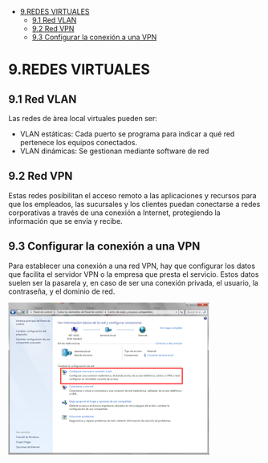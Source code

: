 - [9.REDES VIRTUALES](#9redes-virtuales)
  - [9.1 Red VLAN](#91-red-vlan)
  - [9.2 Red VPN](#92-red-vpn)
  - [9.3 Configurar la conexión a una VPN](#93-configurar-la-conexi%c3%b3n-a-una-vpn)

# 9.REDES VIRTUALES

## 9.1 Red VLAN

Las redes de àrea local virtuales pueden ser:

- VLAN estáticas: Cada puerto se programa para indicar a qué red pertenece los equipos conectados.
- VLAN dinámicas: Se gestionan mediante software de red

## 9.2 Red VPN

Estas redes posibilitan el acceso remoto  a las aplicaciones y recursos para que los empleados, las sucursales y los clientes puedan conectarse a redes corporativas a través de una conexión a Internet, protegiendo la información que se envía y recibe.

## 9.3 Configurar la conexión a una VPN

Para establecer una conexión a una red VPN, hay que configurar los datos que facilita el servidor VPN o la empresa que presta el servicio. Estos datos suelen ser la pasarela y, en caso de ser una conexión privada, el usuario, la contraseña, y el dominio de red.

![](img/2019-10-23-08-36-05.png)